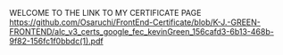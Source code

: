 
WELCOME TO THE LINK TO MY CERTIFICATE PAGE
https://github.com/Osaruchi/FrontEnd-Certificate/blob/K-J.-GREEN-FRONTEND/alc_v3_certs_google_fec_kevinGreen_156cafd3-6b13-468b-9f82-156fc1f0bbdc(1).pdf
